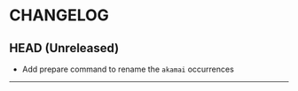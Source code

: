 CHANGELOG
=========

## HEAD (Unreleased)
* Add prepare command to rename the `akamai` occurrences

---

